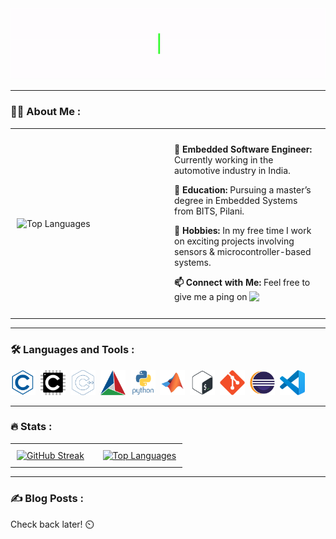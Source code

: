<div id="header" align="center">
  <img src="Hello_Animation_GiF.gif" width="auto" height="auto" alt="Hello Animation"/>
</div>

---

### :woman_technologist: About Me :
<table style="width: 100%; border-collapse: collapse; table-layout: fixed;">
  <tr>
    <td style="width: 50%; padding: 10px; box-sizing: border-box;">
      <img src="https://media.giphy.com/media/tT2FEbKu63KxdFubmY/giphy.gif" alt="Top Languages" style="width: 100%; height: auto;">
    </td>
    <td style="width: 50%; padding: 10px; box-sizing: border-box;">
      <p><strong>🚗 Embedded Software Engineer:</strong> Currently working in the automotive industry in India.</p>
      <p><strong>🌱 Education:</strong> Pursuing a master’s degree in Embedded Systems from BITS, Pilani.</p>
      <p><strong>🍕 Hobbies:</strong> In my free time I work on exciting projects involving sensors & microcontroller-based systems.</p>
      <p><strong>📫 Connect with Me:</strong> Feel free to give me a ping on
      <a href="https://www.linkedin.com/in/adinr/" style="display: inline-block; vertical-align: middle;">
        <img src="https://img.shields.io/badge/LinkedIn-blue?style=for-the-badge&logo=linkedin&logoColor=white" style="width: 20%; border-collapse: collapse; table-layout: fixed;">
      </a></p>
    </td>
  </tr>
</table>

---

### :hammer_and_wrench: Languages and Tools :
<div>
  <img src="https://github.com/devicons/devicon/blob/master/icons/c/c-line.svg" title="C" alt="C" width="40" height="40"/>&nbsp;
  <img src="https://github.com/devicons/devicon/blob/master/icons/embeddedc/embeddedc-original.svg" title="embC" alt="embC" width="40" height="40"/>&nbsp;
  <img src="https://github.com/devicons/devicon/blob/master/icons/cplusplus/cplusplus-line.svg" title="C++" alt="C++" width="40" height="40"/>&nbsp;
  <img src="https://github.com/devicons/devicon/blob/master/icons/cmake/cmake-original.svg" title="cmake" alt="cmake" width="40" height="40"/>&nbsp;
  <img src="https://github.com/devicons/devicon/blob/master/icons/python/python-original-wordmark.svg" title="Python" alt="Python" width="40" height="40"/>&nbsp;
  <img src="https://github.com/devicons/devicon/blob/master/icons/matlab/matlab-original.svg" title="matlab" alt="matlab" width="40" height="40"/>&nbsp;
  <img src="https://github.com/devicons/devicon/blob/master/icons/bash/bash-original.svg" title="bash" alt="bash" width="40" height="40"/>&nbsp;
  <img src="https://github.com/devicons/devicon/blob/master/icons/git/git-original.svg" title="git" alt="git" width="40" height="40"/>&nbsp;
  <img src="https://github.com/devicons/devicon/blob/master/icons/eclipse/eclipse-original.svg" title="eclipse" alt="eclipse" width="40" height="40"/>&nbsp;
  <img src="https://github.com/devicons/devicon/blob/master/icons/vscode/vscode-original.svg" title="vscode" alt="vscode" width="40" height="40"/>&nbsp;
</div>

---

### 🔥 Stats :
<table style="width: 100%; border-collapse: collapse; table-layout: fixed;">
  <tr>
    <td style="width: 50%; padding: 10px; box-sizing: border-box;">
      <a href="https://git.io/streak-stats" style="display: block;">
        <img src="https://github-readme-streak-stats.herokuapp.com?user=anr2311&theme=flag-india" alt="GitHub Streak" style="width: 100%; height: auto;"/>
      </a>
    </td>
    <td style="width: 50%; padding: 10px; box-sizing: border-box;">
      <a href="https://github.com/anuraghazra/github-readme-stats" style="display: block;">
        <img src="https://github-readme-stats.vercel.app/api/top-langs/?username=anr2311" alt="Top Languages" style="width: 100%; height: auto;"/>
      </a>
    </td>
  </tr>
</table>

---

### ✍️ Blog Posts :

Check back later! ⏲️
